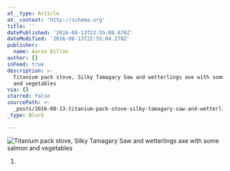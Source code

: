```yaml
---
at__type: Article
at__context: 'http://schema.org'
title: ''
datePublished: '2016-08-13T22:55:08.678Z'
dateModified: '2016-08-13T22:55:04.270Z'
publisher:
  name: Aaron Dillon
author: []
inFeed: true
description: >-
  Titanium pack stove, Silky Tamagary Saw and wetterlings axe with some salmon
  and vegetables 
via: {}
starred: false
sourcePath: >-
  _posts/2016-08-13-titanium-pack-stove-silky-tamagary-saw-and-wetterlings-axe.md
_type: Blurb

---
```

![Titanium pack stove, Silky Tamagary Saw and wetterlings axe with some salmon and vegetables ](https://imgflo.herokuapp.com/graph/vahj1ThiexotieMo/822c513229e4a5a362e8e791ccd2cec2/croprotate.jpg?cropheight=2048&cropwidth=1152&degrees=-90&input=https%3A%2F%2Fthe-grid-user-content.s3-us-west-2.amazonaws.com%2Ffa5f08ef-817b-4084-a67a-d3416b5b4f09.jpg&x=0&y=0)

1.